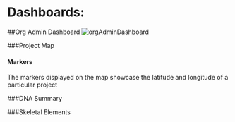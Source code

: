 # Dashboards:


##Org Admin Dashboard
![orgAdminDashboard](cora-docs/docs/images/dashboard/orgAdminDashboard.PNG)

###Project Map
#### Markers
The markers displayed on the map showcase the latitude and longitude of a particular project

###DNA Summary

###Skeletal Elements

